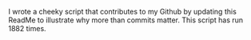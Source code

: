 I wrote a cheeky script that contributes to my Github by updating this ReadMe to illustrate why more than commits matter. This script has run 1882 times.